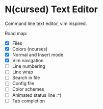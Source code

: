 # **N(cursed) Text Editor**
Command line text editor, vim inspired.

Road map:
- [x] Files
- [x] Colors (ncurses)
- [x] Normal and Insert mode
- [x] Vim navigation
- [ ] Line numbering
- [ ] Line wrap
- [ ] Search in file
- [ ] Config file
- [ ] Color schemes
- [ ] Animated status line :^)
- [ ] Tab completion